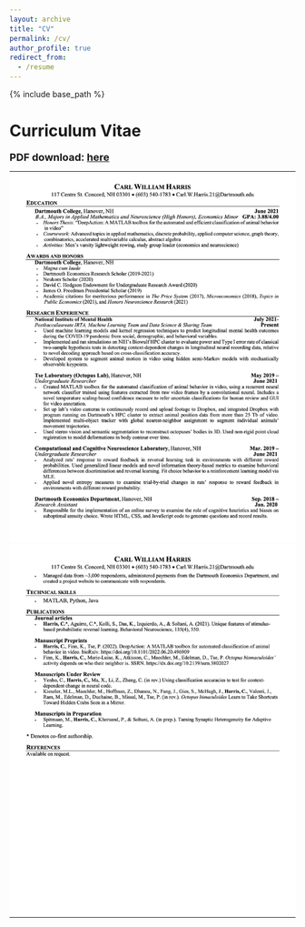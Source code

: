 ```yaml
---
layout: archive
title: "CV"
permalink: /cv/
author_profile: true
redirect_from:
  - /resume
---
```


{% include base_path %}

# Curriculum Vitae

<font size="4"><b>PDF download: <a href="../files/cv.pdf">here</a></b></font> 


<table width="100%" >
<tr style="width:100%;">
<td style="padding:0px" width="100%">
<img src="../files/page_1.png" width="100%">
</td>
</tr>
<tr style="width:100%;">
<td style="padding:0px" width="100%">
<img src="../files/page_2.png" width="100%">
</td>
</tr>
</table>

